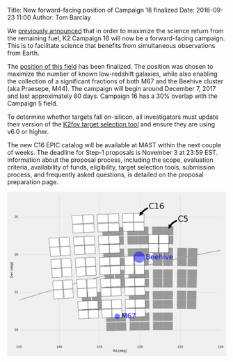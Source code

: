 Title: New forward-facing position of Campaign 16 finalized
Date: 2016-09-23 11:00
Author: Tom Barclay

We [previously announced](change-to-campaign-16-field-position-and-delay-to-go-cycle-5-deadline.html) that in order to maximize the science return from the remaining fuel, K2 Campaign 16 will now be a forward-facing campaign. This is to facilitate science that benefits from simultaneous observations from Earth.

The [position of this field](k2-fields.html) has been finalized. The position was chosen to maximize the number of known low-redshift galaxies, while also enabling the collection of a significant fractions of both M67 and the Beehive cluster (aka Praesepe, M44). The campaign will begin around December 7, 2017 and last approximately 80 days. Campaign 16 has a 30% overlap with the Campaign 5 field.

To determine whether targets fall on-silicon, all investigators must update their version of the
<a href="software.html#k2fov">K2fov target selection tool</a>
 and ensure they are using v6.0 or higher. 

The new C16 EPIC catalog will be available at MAST within the next couple of weeks. The deadline for Step-1 proposals is November 3 at 23:59 EST. Information about the proposal process, including the scope, evaluation criteria, availability of funds, eligibility, target selection tools, submission process, and frequently asked questions, is detailed on the proposal preparation page.

[![Campaign 16 position](images/new-c16-field.png)](https://keplerscience.arc.nasa.gov/k2-fields.html#c16)

